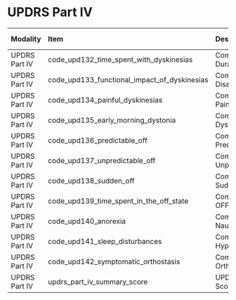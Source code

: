 # UPDRS Part IV

| Modality      | Item                                         | Description                              | ItemType   | Required   | Values              |   Unnamed: 13 |
|:--------------|:---------------------------------------------|:-----------------------------------------|:-----------|:-----------|:--------------------|--------------:|
| UPDRS Part IV | code_upd132_time_spent_with_dyskinesias      | Complications:Dyskinesias Duration       | integer    | nullable   | y.isin([0,1,2,3,4]) |           nan |
| UPDRS Part IV | code_upd133_functional_impact_of_dyskinesias | Complications:Dyskinesias Disable        | integer    | nullable   | y.isin([0,1,2,3,4]) |           nan |
| UPDRS Part IV | code_upd134_painful_dyskinesias              | Complications:Dyskinesias Painful        | integer    | nullable   | y.isin([0,1,2,3,4]) |           nan |
| UPDRS Part IV | code_upd135_early_morning_dystonia           | Complications:Dyskinesias Dystonia       | integer    | nullable   | y.isin([0,1])       |           nan |
| UPDRS Part IV | code_upd136_predictable_off                  | Complications:Fluct Predictable          | integer    | nullable   | y.isin([0,1])       |           nan |
| UPDRS Part IV | code_upd137_unpredictable_off                | Complications:Fluct Unpredictable        | integer    | nullable   | y.isin([0,1])       |           nan |
| UPDRS Part IV | code_upd138_sudden_off                       | Complications:Fluct Suddenly             | integer    | nullable   | y.isin([0,1])       |           nan |
| UPDRS Part IV | code_upd139_time_spent_in_the_off_state      | Complications:Proportion OFF             | integer    | nullable   | y.isin([0,1,2,3,4]) |           nan |
| UPDRS Part IV | code_upd140_anorexia                         | Complications:Anorexia, Nausea, Vomiting | integer    | nullable   | y.isin([0,1])       |           nan |
| UPDRS Part IV | code_upd141_sleep_disturbances               | Complications:Insomnia, Hypersomnolence  | integer    | nullable   | y.isin([0,1])       |           nan |
| UPDRS Part IV | code_upd142_symptomatic_orthostasis          | Complications:Symptomatic Orthostasis    | integer    | nullable   | y.isin([0,1])       |           nan |
| UPDRS Part IV | updrs_part_iv_summary_score                  | UPDRS Part IV Summary Score              | integer    | nullable   | (y>=0) & (y<=23)    |           nan |